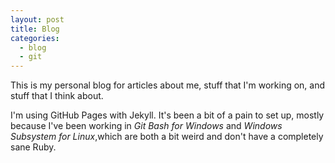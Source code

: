 ```yaml
---
layout: post
title: Blog
categories:
  - blog
  - git
---
```

This is my personal blog for articles about me, stuff that I'm working on, and stuff that I think about.

I'm using GitHub Pages with Jekyll. It's been a bit of a pain to set up, mostly because I've been working in _Git Bash for Windows_ and _Windows Subsystem for Linux_,which are both a bit weird and don't have a completely sane Ruby.